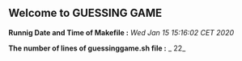 ## Welcome to GUESSING GAME



**Runnig Date and Time of Makefile :** _Wed Jan 15 15:16:02 CET 2020_

**The number of lines of guessinggame.sh file :** _      22_ 
